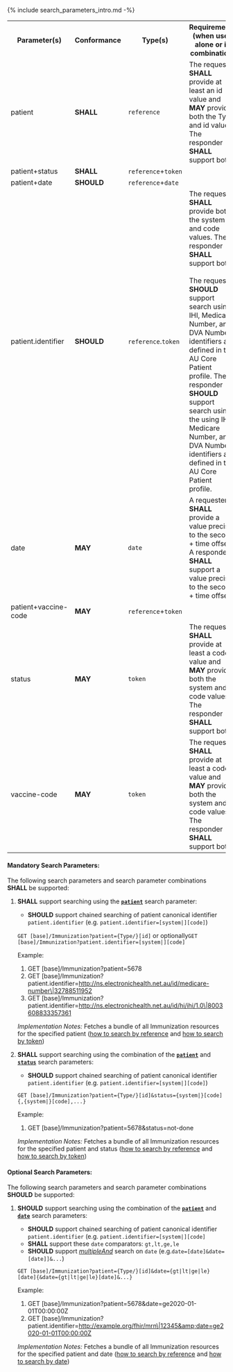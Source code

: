 {% include search_parameters_intro.md -%}
<table class="list">
<tbody>
  <tr>
    <th>Parameter(s)</th>
    <th>Conformance</th>
    <th>Type(s)</th>
    <th>Requirements (when used alone or in combination)</th>
  </tr>
  <tr>
        <td>patient</td>
        <td><b>SHALL</b></td>
        <td><code>reference</code></td>
        <td>The requester <b>SHALL</b> provide at least an id value and <b>MAY</b> provide both the Type and id values. The responder <b>SHALL</b> support both</td>
  </tr>
  <tr>
        <td>patient+status</td>
        <td><b>SHALL</b></td>
        <td><code>reference</code>+<code>token</code></td>
  </tr>
  <tr>
        <td>patient+date</td>
        <td><b>SHOULD</b></td>
        <td><code>reference</code>+<code>date</code></td>
  </tr>
  <tr>
        <td>patient.identifier</td>
        <td><b>SHOULD</b></td>
        <td><code>reference</code>.<code>token</code></td>
        <td>The requester <b>SHALL</b> provide both the system and code values. The responder <b>SHALL</b> support both. <br/><br/> The requester <b>SHOULD</b> support search using IHI, Medicare Number, and DVA Number identifiers as defined in the AU Core Patient profile. The responder <b>SHOULD</b> support search using the using IHI, Medicare Number, and DVA Number identifiers as defined in the AU Core Patient profile.</td>
  </tr>
  <tr>
        <td>date</td>
        <td><b>MAY</b></td>
        <td><code>date</code></td>
        <td>A requester <b>SHALL</b> provide a value precise to the second + time offset. A responder <b>SHALL</b> support a value precise to the second + time offset.</td>
  </tr>
  <tr>
        <td>patient+vaccine-code</td>
        <td><b>MAY</b></td>
        <td><code>reference</code>+<code>token</code></td>
        <td></td>
  </tr>
   <tr>
        <td>status</td>
        <td><b>MAY</b></td>
        <td><code>token</code></td>
        <td>The requester <b>SHALL</b> provide at least a code value and <b>MAY</b> provide both the system and code values. The responder <b>SHALL</b> support both.</td>
  </tr>
  <tr>
        <td>vaccine-code</td>
        <td><b>MAY</b></td>
        <td><code>token</code></td>
        <td>The requester <b>SHALL</b> provide at least a code value and <b>MAY</b> provide both the system and code values. The responder <b>SHALL</b> support both.</td>
  </tr>
 </tbody>
</table>


#### Mandatory Search Parameters:

The following search parameters and search parameter combinations **SHALL** be supported:

1. **SHALL** support searching using the **[`patient`](https://hl7.org/fhir/R4/immunization.html#search)** search parameter:
    - **SHOULD** support chained searching of patient canonical identifier `patient.identifier` (e.g. `patient.identifier=[system|][code]`)

    `GET [base]/Immunization?patient={Type/}[id]` or optionally`GET [base]/Immunization?patient.identifier=[system|][code]`

    Example:
    
      1. GET [base]/Immunization?patient=5678
      1. GET [base]/Immunization?patient.identifier=http://ns.electronichealth.net.au/id/medicare-number\|32788511952
      1. GET [base]/Immunization?patient.identifier=http://ns.electronichealth.net.au/id/hi/ihi/1.0\|8003608833357361 

    *Implementation Notes:* Fetches a bundle of all Immunization resources for the specified patient ([how to search by reference](http://hl7.org/fhir/R4/search.html#reference) and [how to search by token](http://hl7.org/fhir/R4/search.html#token))

1. **SHALL** support searching using the combination of the **[`patient`](https://hl7.org/fhir/R4/immunization.html#search)** and **[`status`](https://hl7.org/fhir/R4/immunization.html#search)** search parameters:
    - **SHOULD** support chained searching of patient canonical identifier `patient.identifier` (e.g. `patient.identifier=[system|][code]`)

    `GET [base]/Immunization?patient={Type/}[id]&status={system|}[code]{,{system|}[code],...}`

    Example:
    
      1. GET [base]/Immunization?patient=5678&amp;status=not-done

    *Implementation Notes:* Fetches a bundle of all Immunization resources for the specified patient and status ([how to search by reference](http://hl7.org/fhir/R4/search.html#reference) and [how to search by token](http://hl7.org/fhir/R4/search.html#token))



#### Optional Search Parameters:

The following search parameters and search parameter combinations **SHOULD** be supported:

1. **SHOULD** support searching using the combination of the **[`patient`](https://hl7.org/fhir/R4/immunization.html#search)** and **[`date`](https://hl7.org/fhir/R4/immunization.html#search)** search parameters:
    - **SHOULD** support chained searching of patient canonical identifier `patient.identifier` (e.g. `patient.identifier=[system|][code]`
    - **SHALL** support these `date` comparators: `gt,lt,ge,le`
    - **SHOULD** support *[multipleAnd](http://hl7.org/fhir/R4/searchparameter-definitions.html#SearchParameter.multipleAnd)* search on `date` (e.g.`date=[date]&date=[date]]&...`)

    `GET [base]/Immunization?patient={Type/}[id]&date={gt|lt|ge|le}[date]{&date={gt|lt|ge|le}[date]&...}`

    Example:
    
      1. GET [base]/Immunization?patient=5678&amp;date=ge2020-01-01T00:00:00Z
      1. GET [base]/Immunization?patient.identifier=http://example.org/fhir/mrn\|12345&amp;date=ge2020-01-01T00:00:00Z

    *Implementation Notes:* Fetches a bundle of all Immunization resources for the specified patient and date ([how to search by reference](http://hl7.org/fhir/R4/search.html#reference) and [how to search by date](http://hl7.org/fhir/R4/search.html#date))